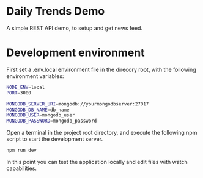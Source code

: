 # Daily Trends Demo

A simple REST API demo, to setup and get news feed.

# Development environment

First set a .env.local environment file in the direcory root, with the following environment variables:

```bash
NODE_ENV=local
PORT=3000

MONGODB_SERVER_URI=mongodb://yourmongodbserver:27017
MONGODB_DB_NAME=db_name
MONGODB_USER=mongodb_user
MONGODB_PASSWORD=mongodb_password
```

Open a terminal in the project root directory, and execute the following npm script to start the development server.

```bash
npm run dev
```

In this point you can test the application locally and edit files with watch capabilities.
